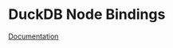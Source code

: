 # DuckDB Node Bindings

[Documentation](https://github.com/duckdb/duckdb-node-neo/blob/jray/alt/alt/README.md)
